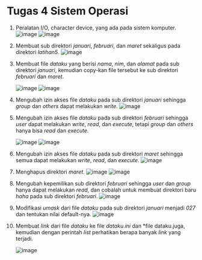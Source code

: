 # Tugas 4 Sistem Operasi


1. Peralatan I/O, character device, yang ada pada sistem komputer.
   ![image](https://github.com/user-attachments/assets/909672e2-2356-4bd5-90ec-f05c10a76114)
   ![image](https://github.com/user-attachments/assets/290e2a0e-5885-4c72-92e8-d6df65986f61)

2. Membuat sub direktori *januari*, *februari*, dan *maret* sekaligus pada direktori *latihan5*.
   ![image](https://github.com/user-attachments/assets/45348b93-337c-4b30-8bc7-a1ebdbec0500)

3. Membuat file *dataku* yang berisi *nama*, *nim*, dan *alamat* pada sub direktori *januari*, kemudian copy-kan file tersebut ke sub direktori *februari* dan *maret*.

   ![image](https://github.com/user-attachments/assets/38fcccfe-4642-45ac-9731-c4e1244129a6)
   ![image](https://github.com/user-attachments/assets/c78e5db7-d2ae-4462-a474-8bd4c9693ee1)

4. Mengubah izin akses file *dataku* pada sub direktori *januari* sehingga *group* dan *others* dapat melakukan *write*.
 ![image](https://github.com/user-attachments/assets/f60e7a13-1c4a-40b9-acfe-1c53e10787a4)

5. Mengubah izin akses file *dataku* pada sub direktori *februari* sehingga *user* dapat melakukan *write*, *read*, dan *execute*,
   tetapi *group* dan *others* hanya bisa *read* dan *execute*.

    ![image](https://github.com/user-attachments/assets/48dcd25d-7584-42fb-bf91-2c2d6947fb93)
   ![image](https://github.com/user-attachments/assets/670aca5b-d627-4a11-9c46-e14602b46f12)

6. Mengubah izin akses file *dataku* pada sub direktori *maret* sehingga semua dapat melakukan *write*, *read*, dan *execute*.
   ![image](https://github.com/user-attachments/assets/90bdd6ec-7456-4ed5-af94-74ac9783118a)

7. Menghapus direktori *maret*.
   ![image](https://github.com/user-attachments/assets/4e2680ef-939a-45d2-830d-f241b01ec821)
   ![image](https://github.com/user-attachments/assets/65fad72e-f1fc-4788-9871-2bd89013c690)

8. Mengubah kepemilikan sub direktori *februari* sehingga *user* dan *group* hanya dapat melakukan *read*, dan cobalah untuk membuat direktori baru *haha* pada sub direktori *februari*.
   ![image](https://github.com/user-attachments/assets/20fbe2cd-fbf8-4664-87bd-40999dfbffb2)

9. Modifikasi *umask* dari file *dataku* pada sub direktori *januari* menjadi *027* dan tentukan nilai default-nya.
   ![image](https://github.com/user-attachments/assets/8105ca1b-c6dc-44e0-9911-fa1253ec2dbb)

10. Membuat *link* dari file *dataku* ke file *dataku.ini* dan *file dataku.juga, kemudian dengan perintah *list* perhatikan berapa banyak *link* yang terjadi.

     ![image](https://github.com/user-attachments/assets/0c005f1e-4678-4cc9-9a38-ad25899820d2)
